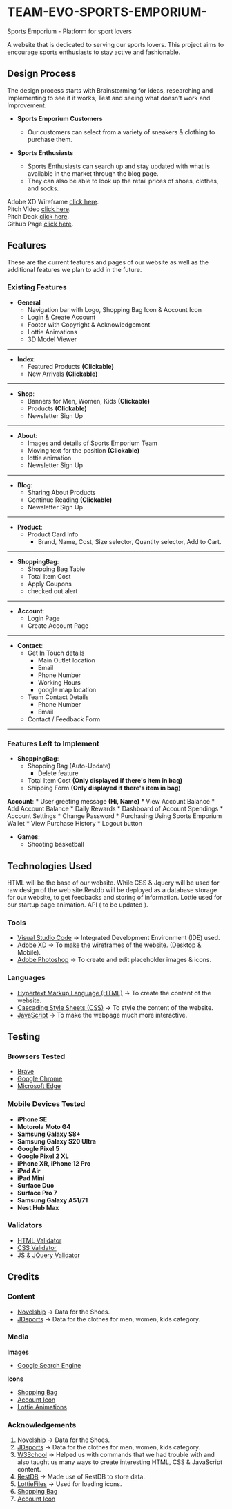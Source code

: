 # TEAM-EVO-SPORTS-EMPORIUM-
Sports Emporium - Platform for sport lovers

A website that is dedicated to serving our sports lovers. This project aims to encourage sports enthusiasts to stay active and fashionable.


## Design Process
The design process starts with Brainstorming for ideas, researching and Implementing to see if it works, Test and seeing what doesn't work and Improvement.

* **Sports Emporium Customers**
    * Our customers can select from a variety of sneakers & clothing to purchase them.

* **Sports Enthusiasts**
    * Sports Enthusiasts can search up and stay updated with what is available in the market through the blog page.
    * They can also be able to look up the retail prices of shoes, clothes, and socks.

Adobe XD Wireframe [click here](https://xd.adobe.com/view/cac83ef6-7b4e-43b4-a6e5-8e258db2734f-9f9b/?fullscreen).<br/>
Pitch Video [click here](https://youtu.be/jnpPC5BdZzU).<br/>
Pitch Deck [click here](https://docs.google.com/presentation/d/1ZO1mDqd23FcLDB9hHOmnX01DwZptXoc5ryQnSmGFK6o/edit?usp=sharing).<br/>
Github Page [click here](https://aaroncye.github.io/TEAM-EVO-SPORTS-EMPORIUM/).

## Features ##
These are the current features and pages of our website as well as the additional features we plan to add in the future.
### Existing Features ###
* **General**
    * Navigation bar with Logo, Shopping Bag Icon & Account Icon
    * Login & Create Account 
    * Footer with Copyright & Acknowledgement
    * Lottie Animations
    * 3D Model Viewer
<hr>

* **Index**:
    * Featured Products **(Clickable)**
    * New Arrivals **(Clickable)**
<hr>

* **Shop**:
    * Banners for Men, Women, Kids **(Clickable)**
    * Products **(Clickable)**
    * Newsletter Sign Up    
<hr>

* **About**:
    * Images and details of Sports Emporium Team
    * Moving text for the position **(Clickable)**
    * lottie animation            
    * Newsletter Sign Up    
<hr>

* **Blog**:
    * Sharing About Products
    * Continue Reading **(Clickable)**
    * Newsletter Sign Up 
<hr>

* **Product**:
    * Product Card Info
        * Brand, Name, Cost, Size selector, Quantity selector, Add to Cart.
<hr>

* **ShoppingBag**:
    * Shopping Bag Table 
    * Total Item Cost 
    * Apply Coupons
    * checked out alert
<hr>

* **Account**:
    * Login Page
    * Create Account Page
<hr>

* **Contact**:
    * Get In Touch details 
        * Main Outlet location
        * Email
        * Phone Number
        * Working Hours
        * google map location
    * Team Contact Details
        * Phone Number
        * Email
    * Contact / Feedback Form
<hr>

### Features Left to Implement ###
* **ShoppingBag**:
    * Shopping Bag (Auto-Update)
        * Delete feature
    * Total Item Cost **(Only displayed if there's item in bag)**
    * Shipping Form **(Only displayed if there's item in bag)**

**Account**:
    * User greeting message **(Hi, Name)**
    * View Account Balance
        * Add Account Balance
    * Daily Rewards
    * Dashboard of Account Spendings
    * Account Settings
        * Change Password
        * Purchasing Using Sports Emporium Wallet
        * View  Purchase History
    * Logout button    

* **Games**:
    * Shooting basketball


## Technologies Used
HTML will be the base of our website. While CSS & Jquery will be used for raw design of the web site.Restdb will be deployed as a database storage for our website, to get feedbacks and storing of information. Lottie used for our startup page animation.
API ( to be updated ).

### Tools ###
* [Visual Studio Code](https://code.visualstudio.com/) → Integrated Development Environment (IDE) used.
* [Adobe XD](https://www.adobe.com/sea/products/xd.html) → To make the wireframes of the website. (Desktop & Mobile).
* [Adobe Photoshop](https://www.adobe.com/sea/products/photoshopfamily.html) → To create and edit placeholder images & icons.

### Languages ###
* [Hypertext Markup Language (HTML)](https://html.spec.whatwg.org/) → To create the content of the website.
* [Cascading Style Sheets (CSS)](https://www.w3.org/Style/CSS/Overview.en.html) → To style the content of the website.
* [JavaScript](https://www.javascript.com/) → To make the webpage much more interactive.

## Testing ##
### Browsers Tested ###
* [Brave](https://brave.com/)
* [Google Chrome](https://www.google.com/intl/en_sg/chrome/)
* [Microsoft Edge](https://www.microsoft.com/en-us/edge?form=MY01BV&OCID=MY01BV)
### Mobile Devices Tested ###
* **iPhone SE**
* **Motorola Moto G4**
* **Samsung Galaxy S8+**
* **Samsung Galaxy S20 Ultra**
* **Google Pixel 5**
* **Google Pixel 2 XL**
* **iPhone XR, iPhone 12 Pro**
* **iPad Air**
* **iPad Mini**
* **Surface Duo**
* **Surface Pro 7**
* **Samsung Galaxy A51/71**
* **Nest Hub Max**

### Validators ###
* [HTML Validator](https://validator.w3.org/)
* [CSS Validator](https://jigsaw.w3.org/css-validator/)
* [JS & JQuery Validator](https://jshint.com/)

## Credits ##
### Content ###
- [Novelship](https://novelship.com/) → Data for the Shoes.
- [JDsports](https://www.jdsports.com.sg/) → Data for the clothes for men, women, kids category.

### Media ###
**Images**
* [Google Search Engine](https://www.google.com)

**Icons**
* [Shopping Bag](https://fontawesome.com/v5/search?q=shopping)
* [Account Icon](https://fontawesome.com/v5/icons/user-circle?s=solid)
* [Lottie Animations](https://lottiefiles.com/)

### Acknowledgements ###
1. [Novelship](https://novelship.com/) → Data for the Shoes.
1. [JDsports](https://www.jdsports.com.sg/) → Data for the clothes for men, women, kids category.
1. [W3School](https://www.w3schools.com/) → Helped us with commands that we had trouble with and also taught us many ways to create interesting HTML, CSS & JavaScript content.
1. [RestDB](https://restdb.io/) → Made use of RestDB to store data.
1. [LottieFiles](https://lottiefiles.com/) → Used for loading icons.
1. [Shopping Bag](https://fontawesome.com/v5/search?q=shopping)
1. [Account Icon](https://fontawesome.com/v5/icons/user-circle?s=solid)
